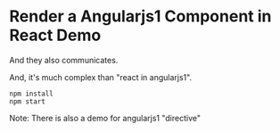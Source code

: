 Render a Angularjs1 Component in React Demo
===========================================

And they also communicates.

And, it's much complex than "react in angularjs1".

```
npm install
npm start
```

Note: There is also a demo for angularjs1 "directive"
